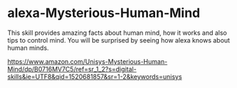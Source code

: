 # alexa-Mysterious-Human-Mind
This skill provides amazing facts about human mind, how it works and also tips to control mind. You will be surprised by seeing how alexa knows about human minds.

 https://www.amazon.com/Unisys-Mysterious-Human-Mind/dp/B0716MV7C5/ref=sr_1_2?s=digital-skills&ie=UTF8&qid=1520681857&sr=1-2&keywords=unisys